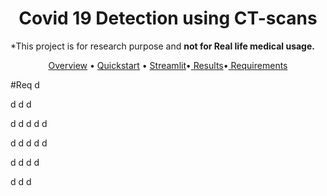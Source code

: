 <h1 align="center">Covid 19 Detection using CT-scans</h1>
<p >*This project is for research purpose and <b>not for Real life medical usage.
</b></p>
<p align="center">
  <a href="#overview">Overview</a> • <a href="#Installation">Quickstart</a> •
  <a href="#Streamlit"> Streamlit</a>•<a href="#Results"> Results</a>•<a href="#Req"> Requirements</a>
</p>


#Req
d

d
d
d

d
d
d
d
d

d
d
d
d
d

d
d
d
d

d
d
d
